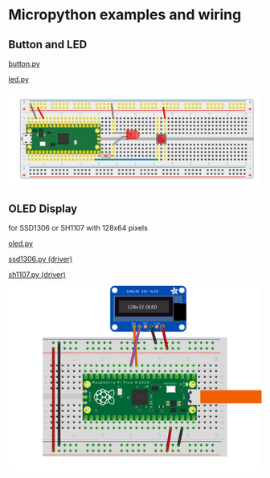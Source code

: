 # Micropython examples and wiring

## Button and LED

[button.py](./button.py)

[led.py](./led.py)

<img src="./button_and_led_wiring.png" /> 

## OLED Display

for SSD1306 or SH1107 with 128x64 pixels

[oled.py](./oled.py)

[ssd1306.py (driver)](./sh1107.py)

[sh1107.py (driver)](./sh1107.py)

<img src="./oled_wiring.png" /> 
